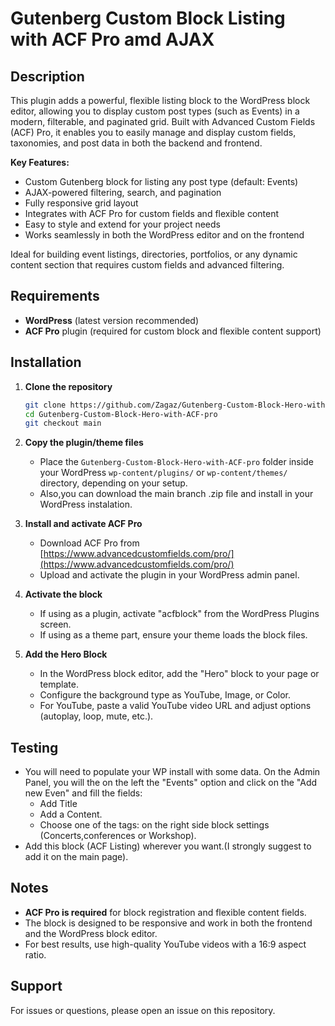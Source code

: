 

# Gutenberg Custom Block Listing with ACF Pro amd AJAX

## Description

This plugin adds a powerful, flexible listing block to the WordPress block editor, allowing you to display custom post types (such as Events) in a modern, filterable, and paginated grid. Built with Advanced Custom Fields (ACF) Pro, it enables you to easily manage and display custom fields, taxonomies, and post data in both the backend and frontend.

**Key Features:**
- Custom Gutenberg block for listing any post type (default: Events)
- AJAX-powered filtering, search, and pagination
- Fully responsive grid layout
- Integrates with ACF Pro for custom fields and flexible content
- Easy to style and extend for your project needs
- Works seamlessly in both the WordPress editor and on the frontend

Ideal for building event listings, directories, portfolios, or any dynamic content section that requires custom fields and advanced filtering.

## Requirements

- **WordPress** (latest version recommended)
- **ACF Pro** plugin (required for custom block and flexible content support)

## Installation

1. **Clone the repository**

   ```bash
   git clone https://github.com/Zagaz/Gutenberg-Custom-Block-Hero-with-ACF-pro.git
   cd Gutenberg-Custom-Block-Hero-with-ACF-pro
   git checkout main
   ```

2. **Copy the plugin/theme files**
   - Place the `Gutenberg-Custom-Block-Hero-with-ACF-pro` folder inside your WordPress `wp-content/plugins/` or `wp-content/themes/` directory, depending on your setup.
   - Also,you can download the main branch .zip file and install in your WordPress instalation.

3. **Install and activate ACF Pro**
   - Download ACF Pro from [https://www.advancedcustomfields.com/pro/](https://www.advancedcustomfields.com/pro/)
   - Upload and activate the plugin in your WordPress admin panel.

4. **Activate the block**
   - If using as a plugin, activate "acfblock" from the WordPress Plugins screen.
   - If using as a theme part, ensure your theme loads the block files.

5. **Add the Hero Block**
   - In the WordPress block editor, add the "Hero" block to your page or template.
   - Configure the background type as YouTube, Image, or Color.
   - For YouTube, paste a valid YouTube video URL and adjust options (autoplay, loop, mute, etc.).

## Testing

- You will need to populate your WP install with some data. On the Admin Panel, you will the on the left the "Events" option and click on the "Add new Even" and fill the fields:
   - Add Title
   - Add a Content.
   - Choose one of the tags: on the right side block settings (Concerts,conferences or Workshop).
- Add this block (ACF Listing) wherever you want.(I strongly suggest to add it on the main page).

## Notes

- **ACF Pro is required** for block registration and flexible content fields.
- The block is designed to be responsive and work in both the frontend and the WordPress block editor.
- For best results, use high-quality YouTube videos with a 16:9 aspect ratio.

## Support

For issues or questions, please open an issue on this repository.
